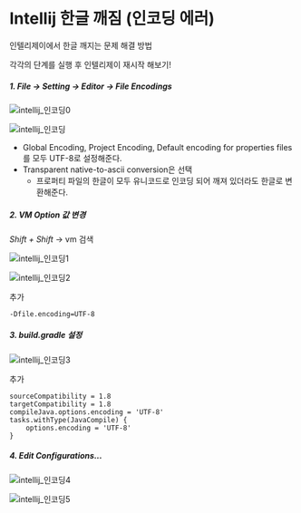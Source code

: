 # Intellij 한글 깨짐 (인코딩 에러)

인텔리제이에서 한글 깨지는 문제 해결 방법

각각의 단계를 실행 후 인텔리제이 재시작 해보기!



##### 1. File -> Setting -> Editor -> File Encodings

![intellij_인코딩0](https://user-images.githubusercontent.com/48197531/111123731-0980ac80-85b3-11eb-9c10-b39861f3c33d.png)

![intellij_인코딩](https://user-images.githubusercontent.com/48197531/111123714-0685bc00-85b3-11eb-9b28-20ff6a863ba6.png)

- Global Encoding, Project Encoding, Default encoding for properties files를 모두 UTF-8로 설정해준다.
- Transparent native-to-ascii conversion은 선택
  - 프로퍼티 파일의 한글이 모두 유니코드로 인코딩 되어 깨져 있더라도 한글로 변환해준다.



##### 2. VM Option 값 변경

*Shift + Shift*  ->  vm 검색


![intellij_인코딩1](https://user-images.githubusercontent.com/48197531/111123469-b575c800-85b2-11eb-88e6-e016b5be6555.png)

![intellij_인코딩2](https://user-images.githubusercontent.com/48197531/111123471-b73f8b80-85b2-11eb-826f-a39084f8abb2.png)


추가

```
-Dfile.encoding=UTF-8
```



##### 3. build.gradle 설정


![intellij_인코딩3](https://user-images.githubusercontent.com/48197531/111123489-bd356c80-85b2-11eb-9d46-75270ead6dfd.png)


추가

```
sourceCompatibility = 1.8
targetCompatibility = 1.8
compileJava.options.encoding = 'UTF-8'
tasks.withType(JavaCompile) {
    options.encoding = 'UTF-8'
}
```



##### 4. Edit Configurations...

![intellij_인코딩4](https://user-images.githubusercontent.com/48197531/111123507-c1618a00-85b2-11eb-87bc-c26249bd91c5.png)

![intellij_인코딩5](https://user-images.githubusercontent.com/48197531/111123524-c6263e00-85b2-11eb-9048-45cf088c03a6.png)
